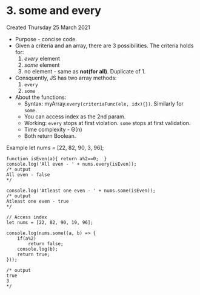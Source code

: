 # 3. some and every
Created Thursday 25 March 2021


* Purpose - concise code.
* Given a criteria and an array, there are 3 possibilities. The criteria holds for:
	1. *every* element
	2. *some* element
	3. no element - same as **not(for all)**. Duplicate of 1.
* Consquently, JS has two array methods:
	1. ``every``
	2. ``some``
* About the functions:
	* Syntax: myArray.``every(criteriaFunc(ele, idx){})``. Similarly for ``some``.
	* You can access index as the 2nd param.
	* Working: ``every`` stops at first violation. ``some`` stops at first validation.
	* Time complexity - Θ(n)
	* Both return Boolean.


Example
	let nums = [22, 82, 90, 3, 96];
	
	function isEven(a){	return a%2==0;	}
	console.log('All even - ' + nums.every(isEven));
	/* output
	All even - false
	*/
	
	console.log('Atleast one even - ' + nums.some(isEven));
	/* output
	Atleast one even - true
	*/

	// Access index
	let nums = [22, 82, 90, 19, 96];
	
	console.log(nums.some((a, b) => {
		if(a%2)
			return false;
		console.log(b);
		return true;
	}));
	
	/* output
	true
	3
	*/

